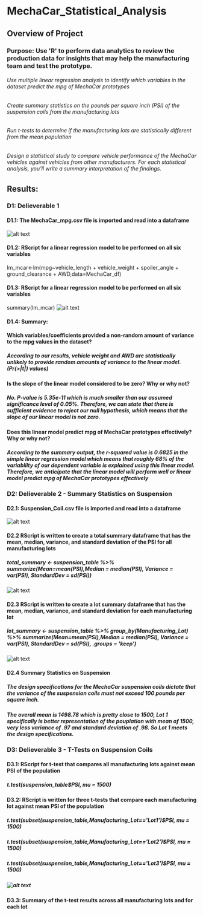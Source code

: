 # MechaCar_Statistical_Analysis

## Overview of Project

### Purpose: Use 'R' to perform data analytics to review the production data for insights that may help the manufacturing team and test the prototype.
###### Use multiple linear regression analysis to identify which variables in the dataset predict the mpg of MechaCar prototypes
###### Create summary statistics on the pounds per square inch (PSI) of the suspension coils from the manufacturing lots
###### Run t-tests to determine if the manufacturing lots are statistically different from the mean population
###### Design a statistical study to compare vehicle performance of the MechaCar vehicles against vehicles from other manufacturers. For each statistical analysis, you’ll write a summary interpretation of the findings.

## Results: 
### D1: Delieverable 1
#### D1.1: The MechaCar_mpg.csv file is imported and read into a dataframe 
![alt text](https://github.com/vd1310/MechaCar_Statistical_Analysis/blob/main/D1.PNG)

#### D1.2: RScript for a linear regression model to be performed on all six variables 
lm_mcar<-lm(mpg~vehicle_length + vehicle_weight + spoiler_angle + ground_clearance + AWD,data=MechaCar_df)

#### D1.3: RScript for a linear regression model to be performed on all six variables 
summary(lm_mcar)
![alt text](https://github.com/vd1310/MechaCar_Statistical_Analysis/blob/main/d1.3.PNG)

#### D1.4: Summary:
#### Which variables/coefficients provided a non-random amount of variance to the mpg values in the dataset?
##### According to our results, vehicle weight and AWD are statistically unlikely to provide random amounts of variance to the linear model. (Pr(>|t|) values)

#### Is the slope of the linear model considered to be zero? Why or why not?
##### No. P-value is 5.35e-11 which is much smaller than our assumed significance level of 0.05%. Therefore, we can state that there is sufficient evidence to reject our null hypothesis, which means that the slope of our linear model is not zero.

#### Does this linear model predict mpg of MechaCar prototypes effectively? Why or why not?
##### According to the summary output, the r-squared value is  0.6825 in the simple linear regression model which means that roughly 68% of the variablilty of our dependent variable is explained using this linear model. Therefore, we anticipate that the linear model will perform well or linear model predict mpg of MechaCar prototypes effectively

### D2: Delieverable 2 - Summary Statistics on Suspension
#### D2.1: Suspension_Coil.csv file is imported and read into a dataframe
![alt text](https://github.com/vd1310/MechaCar_Statistical_Analysis/blob/main/d2.1.PNG)

#### D2.2 RScript is written to create a total summary dataframe that has the mean, median, variance, and standard deviation of the PSI for all manufacturing lots
##### total_summary <- suspension_table %>% summarize(Mean=mean(PSI),Median = median(PSI), Variance = var(PSI), StandardDev = sd(PSI))
![alt text](https://github.com/vd1310/MechaCar_Statistical_Analysis/blob/main/D2.2.PNG)

#### D2.3 RScript is written to create a lot summary dataframe that has the mean, median, variance, and standard deviation for each manufacturing lot 
##### lot_summary <- suspension_table %>% group_by(Manufacturing_Lot) %>% summarize(Mean=mean(PSI),Median = median(PSI), Variance = var(PSI), StandardDev = sd(PSI), .groups = 'keep')
![alt text](https://github.com/vd1310/MechaCar_Statistical_Analysis/blob/main/D2.3.PNG)

#### D2.4 Summary Statistics on Suspension
##### The design specifications for the MechaCar suspension coils dictate that the variance of the suspension coils must not exceed 100 pounds per square inch. 
##### The overall mean is 1498.78 which is pretty close to 1500, Lot 1 specifically is better representation of the pouplation with mean of 1500, very less variance of .97 and standard deviation of .98. So Lot 1 meets the design specifications.

### D3: Delieverable 3 - T-Tests on Suspension Coils 
#### D3.1: RScript for t-test that compares all manufacturing lots against mean PSI of the population
##### t.test(suspension_table$PSI, mu = 1500)
#### D3.2: RScript is written for three t-tests that compare each manufacturing lot against mean PSI of the population
##### t.test(subset(suspension_table,Manufacturing_Lot=='Lot1')$PSI, mu = 1500)
##### t.test(subset(suspension_table,Manufacturing_Lot=='Lot2')$PSI, mu = 1500)
##### t.test(subset(suspension_table,Manufacturing_Lot=='Lot3')$PSI, mu = 1500)
##### ![alt text](https://github.com/vd1310/MechaCar_Statistical_Analysis/blob/main/D3.PNG)

#### D3.3: Summary of the t-test results across all manufacturing lots and for each lot





